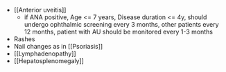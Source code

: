 - [[Anterior uveitis]] 
	- if ANA positive, Age <= 7 years, Disease duration <= 4y, should undergo ophthalmic screening every 3 months, other patients every 12 months, patient with AU should be monitored every 1-3 months
- Rashes
- Nail changes as in [[Psoriasis]] 
- [[Lymphadenopathy]]
- [[Hepatosplenomegaly]]
